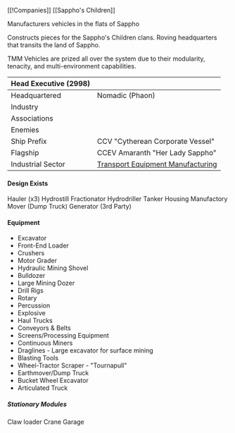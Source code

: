[[!Companies]]
[[Sappho's Children]]

Manufacturers vehicles in the flats of Sappho

Constructs pieces for the Sappho's Children clans. Roving headquarters that transits the land of Sappho. 

TMM Vehicles are prized all over the system due to their modularity, tenacity, and multi-environment capabilities.

| Head Executive (2998) |                                                                                             |
| --------------------- | ------------------------------------------------------------------------------------------- |
| Headquartered         | Nomadic (Phaon)                                                                             |
| Industry              |                                                                                             |
| Associations          |                                                                                             |
| Enemies               |                                                                                             |
| Ship Prefix           | CCV "Cytherean Corporate Vessel"                                                            |
| Flagship              | CCEV Amaranth "Her Lady Sappho"                                                             |
| Industrial Sector     | [Transport Equipment Manufacturing](http://localhost/Transport%20Equipment%20Manufacturing) |
#### Design Exists
Hauler (x3)
Hydrostill Fractionator
Hydrodriller
Tanker
Housing
Manufactory 
Mover (Dump Truck)
Generator (3rd Party)

#### Equipment 
- Excavator
- Front-End Loader
- Crushers
- Motor Grader
- Hydraulic Mining Shovel
- Bulldozer
- Large Mining Dozer
- Drill Rigs
 - Rotary
 - Percussion
 - Explosive
- Haul Trucks
- Conveyors & Belts
- Screens/Processing Equipment 
- Continuous Miners
- Draglines - Large excavator for surface mining
- Blasting Tools
- Wheel-Tractor Scraper - "Tournapull"
- Earthmover/Dump Truck
- Bucket Wheel Excavator 
- Articulated Truck
##### Stationary Modules
Claw loader
Crane
Garage



